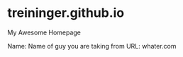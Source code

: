 # treininger.github.io
My Awesome Homepage

<!--Cite Template-->
Name: Name of guy you are taking from
URL: whater.com